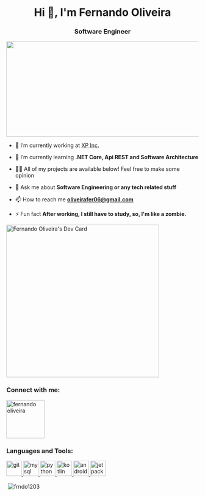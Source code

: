 <h1 align="center">Hi 👋, I'm Fernando Oliveira</h1>
<h3 align="center">Software Engineer</h3>
<img src="https://www.nielsen.com/wp-content/uploads/sites/3/2019/04/data-science-icon-animation-banner-clockwise.gif" height='250' width='1000' style="vertical-align:middle">

- 🔭 I’m currently working at [XP Inc.](https://www.dtidigital.com.br/)

- 🌱 I’m currently learning **.NET Core, Api REST and Software Architecture**

- 👨‍💻 All of my projects are available below! Feel free to make some opinion

- 💬 Ask me about **Software Engineering or any tech related stuff**

- 📫 How to reach me **oliveirafer06@gmail.com**

- ⚡ Fun fact **After working, I still have to study, so, I'm like a zombie.**

<a href="https://app.daily.dev/Frndo1203"><img src="https://api.daily.dev/devcards/c61cc7ef6bfd48d0a8d1f999c034fdf9.png?r=z14" width="400" alt="Fernando Oliveira's Dev Card"/></a>
<h3 align="left">Connect with me:</h3>
<p align="left">
<a href="www.linkedin.com/in/fernando-oliveira-android-developer" target="blank"><img align="center" src="https://pngimg.com/uploads/linkedIn/linkedIn_PNG38.png" alt="fernando oliveira" height="100" width="100" /></a>
</p>

<h3 align="left">Languages and Tools:</h3>
<p align="left"> 
  <a href="https://git-scm.com/" target="_blank"> <img src="https://www.vectorlogo.zone/logos/git-scm/git-scm-icon.svg" alt="git" width="40" height="40"/> </a> 
  <a href="https://www.microsoft.com/pt-br/sql-server/sql-server-2019" target="_blank"> <img src="https://seeklogo.com/images/M/microsoft-sql-server-logo-96AF49E2B3-seeklogo.com.png" alt="mysql" width="40" height="40"/> </a> 
  <a href="https://www.python.org" target="_blank"> <img src="https://seeklogo.com/images/P/python-logo-A32636CAA3-seeklogo.com.png" alt="python" width="40" height="40"/> </a>  
  <a href="https://developer.android.com/kotlin" target="_blank"> <img src="https://seeklogo.com/images/K/kotlin-logo-4EA4DB3A08-seeklogo.com.png" alt="kotlin" width="40" height="40"/> </a>  
  <a href="https://developer.android.com/" target="_blank"> <img src="https://seeklogo.com/images/A/android-logo-9E4539A7DE-seeklogo.com.png" alt="android" width="40" height="40"/> </a>  
  <a href="https://developer.android.com/jetpack/compose" target="_blank"> <img src="https://3.bp.blogspot.com/-VVp3WvJvl84/X0Vu6EjYqDI/AAAAAAAAPjU/ZOMKiUlgfg8ok8DY8Hc-ocOvGdB0z86AgCLcBGAsYHQ/s1600/jetpack%2Bcompose%2Bicon_RGB.png" alt="jetpack" width="40" height="40"/> </a>  
</p>

<p>&nbsp;<img align="center" src="https://github-readme-stats.vercel.app/api?username=frndo1203&show_icons=true&locale=en" alt="frndo1203" /></p>
